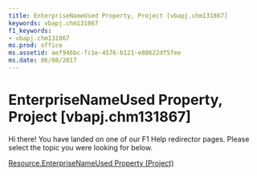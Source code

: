 ```yaml
---
title: EnterpriseNameUsed Property, Project [vbapj.chm131867]
keywords: vbapj.chm131867
f1_keywords:
- vbapj.chm131867
ms.prod: office
ms.assetid: aef946bc-fc1e-4576-b121-e88622df5fee
ms.date: 06/08/2017
---
```



# EnterpriseNameUsed Property, Project [vbapj.chm131867]

Hi there! You have landed on one of our F1 Help redirector pages. Please select the topic you were looking for below.

[Resource.EnterpriseNameUsed Property (Project)](http://msdn.microsoft.com/library/635e8f91-248c-86cf-30b9-b4f385d5042f%28Office.15%29.aspx)


